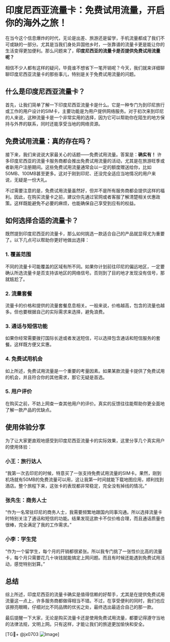 # 印度尼西亚流量卡：免费试用流量，开启你的海外之旅！

在当今这个信息爆炸的时代，无论是出差、旅游还是留学，手机流量都成了我们不可或缺的一部分。尤其是当我们身处异国他乡时，一张靠谱的流量卡更是能让你的生活变得更加便利。那么问题来了，**印度尼西亚的流量卡是否提供免费试用流量呢？**

相信不少人都有这样的疑问，毕竟谁不想省下一笔开销呢？今天，我们就来详细聊聊印度尼西亚流量卡的那些事儿，特别是关于免费试用流量的问题。

## 什么是印度尼西亚流量卡？

首先，让我们简单了解一下印度尼西亚流量卡是什么。它是一种专门为到印尼旅行或工作的用户设计的SIM卡，主要功能是为用户提供网络服务。对于初次来到印尼的人来说，这种流量卡是一个非常实用的选择，因为它可以帮助你在陌生的地方保持与外界的联系，同时还能享受当地的网络资源。

## 免费试用流量：真的存在吗？

接下来，我们来说说大家最关心的话题——免费试用流量。答案是：**确实有！** 许多印度尼西亚的流量卡服务商都会推出免费试用流量的活动，尤其是在旅游旺季或者新用户注册期间。这些免费试用流量通常会以一定的额度赠送给你，比如50MB、100MB甚至更多。这对于刚到印尼、还没完全适应当地情况的用户来说，无疑是一份大礼。

不过需要注意的是，免费试用流量虽然好，但并不是所有服务商都会提供这样的福利。因此，在购买流量卡之前，建议你先通过官网或者客服了解清楚相关优惠政策。这样既能避免不必要的麻烦，也能确保自己享受到应有的权益。

## 如何选择合适的流量卡？

既然提到印度尼西亚的流量卡，那么如何挑选一款适合自己的产品就显得尤为重要了。以下几点可以帮助你更好地做出选择：

### 1. **覆盖范围**
   不同的流量卡可能覆盖的区域有所不同。如果你计划前往印尼的偏远地区，一定要确认所选流量卡是否支持该地区的网络信号。否则到了目的地才发现没有信号，那就尴尬了。

### 2. **流量套餐**
   流量卡的价格和提供的流量套餐息息相关。一般来说，价格越高，包含的流量也越多。但也要根据自己的实际需求来选择，避免浪费。

### 3. **通话与短信功能**
   如果你经常需要拨打国际长途或者发送短信，可以选择包含通话和短信服务的套餐。这样既方便又实惠。

### 4. **免费试用机会**
   如上所述，免费试用流量是一个重要的考量因素。如果某款流量卡提供了免费试用的机会，并且符合你的其他需求，那它无疑是首选。

### 5. **用户评价**
   在购买之前，不妨上网查一查其他用户的评价。真实的反馈往往能帮助你更全面地了解一款产品的优缺点。

## 使用体验分享

为了让大家更直观地感受到印度尼西亚流量卡的实际效果，这里分享几个真实用户的使用体验：

### 小王：旅行达人
“我第一次去印尼的时候，特意买了一张支持免费试用流量的SIM卡。果然，刚到机场就有50MB的免费流量可以用，这让我第一时间就能下载地图应用，顺利找到酒店。整个旅程下来，这张卡的表现都非常稳定，完全没有掉线的情况。”

### 张先生：商务人士
“作为一名常驻印尼的商务人士，我需要频繁地跟国内同事沟通。所以选择流量卡时特别关注了通话和短信的功能。结果发现这款卡不仅价格合理，而且通话质量也很棒，完全满足了我的工作需求。”

### 小李：学生党
“作为一个留学生，每个月的开销都很紧张。所以我专门挑了一张性价比高的流量卡，每个月只需要花几十块钱就能搞定上网问题。而且有时候还能遇到免费试用活动，感觉特别划算。”

## 总结

综上所述，印度尼西亚的流量卡确实是值得信赖的好帮手，尤其是在提供免费试用流量这一点上，许多服务商都做得相当不错。不过，在享受便利的同时，我们也应该擦亮眼睛，仔细对比不同品牌的优劣之处，最终选出最适合自己的那一款。

最后提醒一下大家，无论是购买流量卡还是使用免费试用流量，都要记得遵守当地的法律法规，文明上网。只有这样，才能让我们的旅途更加愉快和安全。

[TG💪+ @jx0703 ![Image](https://github.com/user-attachments/assets/dbca1d08-cadb-493c-b0ec-ad6f7a83f270)]